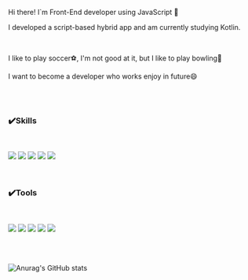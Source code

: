 Hi there! I`m Front-End developer using JavaScript 👋

I developed a script-based hybrid app and am currently studying Kotlin.

<br/>


I like to play soccer⚽, I'm not good at it, but I like to play bowling🎳

I want to become a developer who works enjoy in future😄

<br/><br/>

### ✔️Skills

<br/>

<a target="_black"><img src="https://img.shields.io/badge/HTML5-E34F26?style=flat-square&logo=HTML5&logoColor=white"/></a>
<img src="https://img.shields.io/badge/JavaScript-F7DF1E?style=flat-square&logo=JavaScript&logoColor=white"/>
<img src="https://img.shields.io/badge/CSS3-1572B6?style=flat-square&logo=CSS3&logoColor=white"/>
<img src="https://img.shields.io/badge/Oracle-F80000?style=flat-square&logo=Oracle&logoColor=white"/>
<img src="https://img.shields.io/badge/jQuery-0769AD?style=flat-square&logo=jQuery&logoColor=white"/>

<br/>


### ✔️Tools

<br/>

<a target="_black"><img src="https://img.shields.io/badge/Git-F05032?style=flat-square&logo=Git&logoColor=white"/></a>
<img src="https://img.shields.io/badge/GitHub-181717?style=flat-square&logo=GitHub&logoColor=white"/>
<img src="https://img.shields.io/badge/Android Studio-3DDC84?style=flat-square&logo=Android&logoColor=white"/>
<img src="https://img.shields.io/badge/VS Code-007ACC?style=flat-square&logo=Visual Studio Code&logoColor=white"/>
<img src="https://img.shields.io/badge/Slack-4A154B?style=flat-square&logo=Slack&logoColor=white"/>


<br/><br/>


![Anurag's GitHub stats](https://github-readme-stats.vercel.app/api?username=kdc7140&show_icons=true&theme=buefy )

<!--
**kdc7140/kdc7140** is a ✨ _special_ ✨ repository because its `README.md` (this file) appears on your GitHub profile.

Here are some ideas to get you started:

- 🔭 I’m currently working on ...
- 🌱 I’m currently learning ...
- 👯 I’m looking to collaborate on ...
- 🤔 I’m looking for help with ...
- 💬 Ask me about ...
- 📫 How to reach me: ...
- 😄 Pronouns: ...
- ⚡ Fun fact: ...
-->
